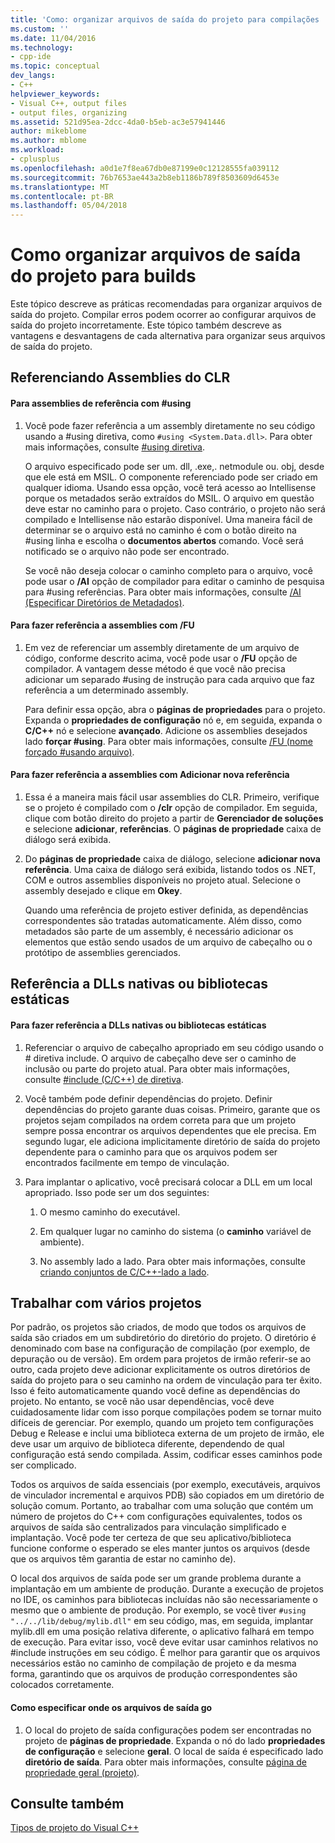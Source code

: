 ```yaml
---
title: 'Como: organizar arquivos de saída do projeto para compilações | Microsoft Docs'
ms.custom: ''
ms.date: 11/04/2016
ms.technology:
- cpp-ide
ms.topic: conceptual
dev_langs:
- C++
helpviewer_keywords:
- Visual C++, output files
- output files, organizing
ms.assetid: 521d95ea-2dcc-4da0-b5eb-ac3e57941446
author: mikeblome
ms.author: mblome
ms.workload:
- cplusplus
ms.openlocfilehash: a0d1e7f8ea67db0e87199e0c12128555fa039112
ms.sourcegitcommit: 76b7653ae443a2b8eb1186b789f8503609d6453e
ms.translationtype: MT
ms.contentlocale: pt-BR
ms.lasthandoff: 05/04/2018
---
```

# <a name="how-to-organize-project-output-files-for-builds"></a>Como organizar arquivos de saída do projeto para builds
Este tópico descreve as práticas recomendadas para organizar arquivos de saída do projeto. Compilar erros podem ocorrer ao configurar arquivos de saída do projeto incorretamente. Este tópico também descreve as vantagens e desvantagens de cada alternativa para organizar seus arquivos de saída do projeto.  
  
## <a name="referencing-clr-assemblies"></a>Referenciando Assemblies do CLR  
  
#### <a name="to-reference-assemblies-with-using"></a>Para assemblies de referência com #using  
  
1.  Você pode fazer referência a um assembly diretamente no seu código usando a #using diretiva, como `#using <System.Data.dll>`. Para obter mais informações, consulte [#using diretiva](../preprocessor/hash-using-directive-cpp.md).  
  
     O arquivo especificado pode ser um. dll, .exe,. netmodule ou. obj, desde que ele está em MSIL. O componente referenciado pode ser criado em qualquer idioma. Usando essa opção, você terá acesso ao Intellisense porque os metadados serão extraídos do MSIL. O arquivo em questão deve estar no caminho para o projeto. Caso contrário, o projeto não será compilado e Intellisense não estarão disponível. Uma maneira fácil de determinar se o arquivo está no caminho é com o botão direito na #using linha e escolha o **documentos abertos** comando. Você será notificado se o arquivo não pode ser encontrado.  
  
     Se você não deseja colocar o caminho completo para o arquivo, você pode usar o **/AI** opção de compilador para editar o caminho de pesquisa para #using referências. Para obter mais informações, consulte [/AI (Especificar Diretórios de Metadados)](../build/reference/ai-specify-metadata-directories.md).  
  
#### <a name="to-reference-assemblies-with-fu"></a>Para fazer referência a assemblies com /FU  
  
1.  Em vez de referenciar um assembly diretamente de um arquivo de código, conforme descrito acima, você pode usar o **/FU** opção de compilador. A vantagem desse método é que você não precisa adicionar um separado #using de instrução para cada arquivo que faz referência a um determinado assembly.  
  
     Para definir essa opção, abra o **páginas de propriedades** para o projeto. Expanda o **propriedades de configuração** nó e, em seguida, expanda o **C/C++** nó e selecione **avançado**. Adicione os assemblies desejados lado **forçar #using**. Para obter mais informações, consulte [/FU (nome forçado #usando arquivo)](../build/reference/fu-name-forced-hash-using-file.md).  
  
#### <a name="to-reference-assemblies-with-add-new-reference"></a>Para fazer referência a assemblies com Adicionar nova referência  
  
1.  Essa é a maneira mais fácil usar assemblies do CLR. Primeiro, verifique se o projeto é compilado com o **/clr** opção de compilador. Em seguida, clique com botão direito do projeto a partir de **Gerenciador de soluções** e selecione **adicionar**, **referências**. O **páginas de propriedade** caixa de diálogo será exibida.  
  
2.  Do **páginas de propriedade** caixa de diálogo, selecione **adicionar nova referência**. Uma caixa de diálogo será exibida, listando todos os .NET, COM e outros assemblies disponíveis no projeto atual. Selecione o assembly desejado e clique em **Okey**.  
  
     Quando uma referência de projeto estiver definida, as dependências correspondentes são tratadas automaticamente. Além disso, como metadados são parte de um assembly, é necessário adicionar os elementos que estão sendo usados de um arquivo de cabeçalho ou o protótipo de assemblies gerenciados.  
  
## <a name="referencing-native-dlls-or-static-libraries"></a>Referência a DLLs nativas ou bibliotecas estáticas  
  
#### <a name="to-reference-native-dlls-or-static-libraries"></a>Para fazer referência a DLLs nativas ou bibliotecas estáticas  
  
1.  Referenciar o arquivo de cabeçalho apropriado em seu código usando o # diretiva include. O arquivo de cabeçalho deve ser o caminho de inclusão ou parte do projeto atual. Para obter mais informações, consulte [#include (C/C++) de diretiva](../preprocessor/hash-include-directive-c-cpp.md).  
  
2.  Você também pode definir dependências do projeto. Definir dependências do projeto garante duas coisas. Primeiro, garante que os projetos sejam compilados na ordem correta para que um projeto sempre possa encontrar os arquivos dependentes que ele precisa. Em segundo lugar, ele adiciona implicitamente diretório de saída do projeto dependente para o caminho para que os arquivos podem ser encontrados facilmente em tempo de vinculação.  
  
3.  Para implantar o aplicativo, você precisará colocar a DLL em um local apropriado. Isso pode ser um dos seguintes:  
  
    1.  O mesmo caminho do executável.  
  
    2.  Em qualquer lugar no caminho do sistema (o **caminho** variável de ambiente).  
  
    3.  No assembly lado a lado. Para obter mais informações, consulte [criando conjuntos de C/C++-lado a lado](../build/building-c-cpp-side-by-side-assemblies.md).  
  
## <a name="working-with-multiple-projects"></a>Trabalhar com vários projetos  
 Por padrão, os projetos são criados, de modo que todos os arquivos de saída são criados em um subdiretório do diretório do projeto. O diretório é denominado com base na configuração de compilação (por exemplo, de depuração ou de versão). Em ordem para projetos de irmão referir-se ao outro, cada projeto deve adicionar explicitamente os outros diretórios de saída do projeto para o seu caminho na ordem de vinculação para ter êxito. Isso é feito automaticamente quando você define as dependências do projeto. No entanto, se você não usar dependências, você deve cuidadosamente lidar com isso porque compilações podem se tornar muito difíceis de gerenciar. Por exemplo, quando um projeto tem configurações Debug e Release e inclui uma biblioteca externa de um projeto de irmão, ele deve usar um arquivo de biblioteca diferente, dependendo de qual configuração está sendo compilada. Assim, codificar esses caminhos pode ser complicado.  
  
 Todos os arquivos de saída essenciais (por exemplo, executáveis, arquivos de vinculador incremental e arquivos PDB) são copiados em um diretório de solução comum. Portanto, ao trabalhar com uma solução que contém um número de projetos do C++ com configurações equivalentes, todos os arquivos de saída são centralizados para vinculação simplificado e implantação. Você pode ter certeza de que seu aplicativo/biblioteca funcione conforme o esperado se eles manter juntos os arquivos (desde que os arquivos têm garantia de estar no caminho de).  
  
 O local dos arquivos de saída pode ser um grande problema durante a implantação em um ambiente de produção. Durante a execução de projetos no IDE, os caminhos para bibliotecas incluídas não são necessariamente o mesmo que o ambiente de produção. Por exemplo, se você tiver `#using "../../lib/debug/mylib.dll"` em seu código, mas, em seguida, implantar mylib.dll em uma posição relativa diferente, o aplicativo falhará em tempo de execução. Para evitar isso, você deve evitar usar caminhos relativos no #include instruções em seu código. É melhor para garantir que os arquivos necessários estão no caminho de compilação de projeto e da mesma forma, garantindo que os arquivos de produção correspondentes são colocados corretamente.  
  
#### <a name="how-to-specify-where-output-files-go"></a>Como especificar onde os arquivos de saída go  
  
1.  O local do projeto de saída configurações podem ser encontradas no projeto de **páginas de propriedade**. Expanda o nó do lado **propriedades de configuração** e selecione **geral**. O local de saída é especificado lado **diretório de saída**. Para obter mais informações, consulte [página de propriedade geral (projeto)](../ide/general-property-page-project.md).  
  
## <a name="see-also"></a>Consulte também  
 [Tipos de projeto do Visual C++](../ide/visual-cpp-project-types.md)